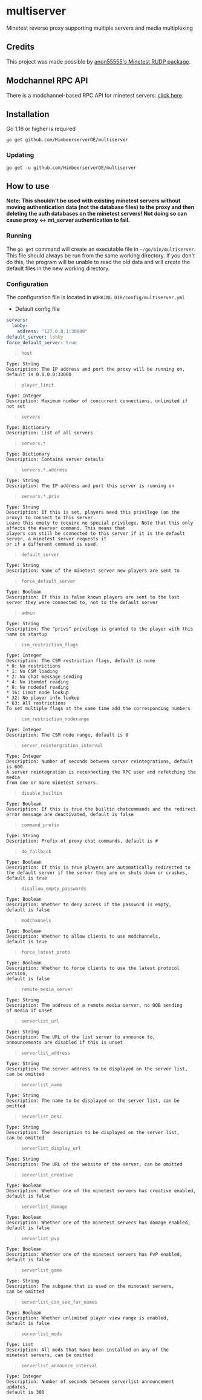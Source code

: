 # multiserver
Minetest reverse proxy supporting multiple servers and media multiplexing

## Credits
This project was made possible by [anon55555's Minetest RUDP package](https://github.com/anon55555/mt/tree/master/rudp).

## Modchannel RPC API
There is a modchannel-based RPC API for minetest servers: [click here](https://github.com/HimbeerserverDE/multiserver_api).

## Installation
Go 1.16 or higher is required

`go get github.com/HimbeerserverDE/multiserver`

### Updating
`go get -u github.com/HimbeerserverDE/multiserver`

## How to use
**Note: This shouldn't be used with existing minetest servers without moving authentication data (not the database files) to the proxy and then deleting the auth databases on the minetest servers! Not doing so can cause proxy <-> mt_server authentication to fail.**

### Running
The `go get` command will create an executable file in `~/go/bin/multiserver`.
This file should always be run from the same working directory. If you don't do this, the program will be unable to read the old data and will create
the default files in the new working directory.

### Configuration
The configuration file is located in `WORKING_DIR/config/multiserver.yml`

- Default config file
```yml
servers:
  lobby:
    address: "127.0.0.1:30000"
default_server: lobby
force_default_server: true
```

> `host` 
```
Type: String
Description: The IP address and port the proxy will be running on,
default is 0.0.0.0:33000
```
> `player_limit`
```
Type: Integer
Description: Maximum number of concurrent connections, unlimited if not set
```
> `servers`
```
Type: Dictionary
Description: List of all servers
```
> `servers.*`
```
Type: Dictionary
Description: Contains server details
```
> `servers.*.address`
```
Type: String
Description: The IP address and port this server is running on
```
> `servers.*.priv`
```
Type: String
Description: If this is set, players need this privilege (on the proxy) to connect to this server.
Leave this empty to require no special privilege. Note that this only affects the #server command. This means that
players can still be connected to this server if it is the default server, a minetest server requests it
or if a different command is used.
```
> `default_server`
```
Type: String
Description: Name of the minetest server new players are sent to
```
> `force_default_server`
```
Type: Boolean
Description: If this is false known players are sent to the last server they were connected to, not to the default server
```
> `admin`
```
Type: String
Description: The "privs" privilege is granted to the player with this name on startup
```
> `csm_restriction_flags`
```
Type: Integer
Description: The CSM restriction flags, default is none
* 0: No restrictions
* 1: No CSM loading
* 2: No chat message sending
* 4: No itemdef reading
* 8: No nodedef reading
* 16: Limit node lookup
* 32: No player info lookup
* 63: All restrictions
To set multiple flags at the same time add the corresponding numbers
```
> `csm_restriction_noderange`
```
Type: Integer
Description: The CSM node range, default is 8
```
> `server_reintergration_interval`
```
Type: Integer
Description: Number of seconds between server reintegrations, default is 600.
A server reintegration is reconnecting the RPC user and refetching the media
from one or more minetest servers.
```
> `disable_builtin`
```
Type: Boolean
Description: If this is true the builtin chatcommands and the redirect error message are deactivated, default is false
```
> `command_prefix`
```
Type: String
Description: Prefix of proxy chat commands, default is #
```
> `do_fallback`
```
Type: Boolean
Description: If this is true players are automatically redirected to
the default server if the server they are on shuts down or crashes,
default is true
```
> `disallow_empty_passwords`
```
Type: Boolean
Description: Whether to deny access if the password is empty,
default is false
```
> `modchannels`
```
Type: Boolean
Description: Whether to allow clients to use modchannels,
default is true
```
> `force_latest_proto`
```
Type: Boolean
Description: Whether to force clients to use the latest protocol version,
default is false
```
> `remote_media_server`
```
Type: String
Description: The address of a remote media server, no OOB sending
of media if unset
```
> `serverlist_url`
```
Type: String
Description: The URL of the list server to announce to,
announcements are disabled if this is unset
```
> `serverlist_address`
```
Type: String
Description: The server address to be displayed on the server list,
can be omitted
```
> `serverlist_name`
```
Type: String
Description: The name to be displayed on the server list, can be omitted
```
> `serverlist_desc`
```
Type: String
Description: The description to be displayed on the server list,
can be omitted
```
> `serverlist_display_url`
```
Type: String
Description: The URL of the website of the server, can be omitted
```
> `serverlist_creative`
```
Type: Boolean
Description: Whether one of the minetest servers has creative enabled,
default is false
```
> `serverlist_damage`
```
Type: Boolean
Description: Whether one of the minetest servers has damage enabled,
default is false
```
> `serverlist_pvp`
```
Type: Boolean
Description: Whether one of the minetest servers has PvP enabled,
default is false
```
> `serverlist_game`
```
Type: String
Description: The subgame that is used on the minetest servers,
can be omitted
```
> `serverlist_can_see_far_names`
```
Type: Boolean
Description: Whether unlimited player view range is enabled,
default is false
```
> `serverlist_mods`
```
Type: List
Description: All mods that have been installed on any of the
minetest servers, can be omitted
```
> `serverlist_announce_interval`
```
Type: Integer
Description: Number of seconds between serverlist announcement updates,
default is 300
```
